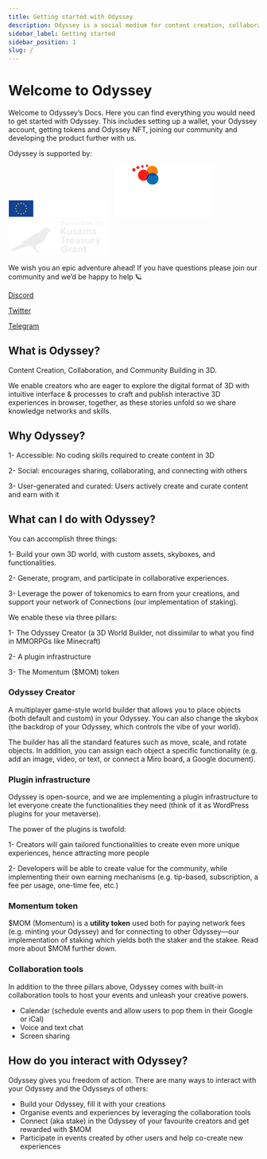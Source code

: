 ```yaml
---
title: Getting started with Odyssey
description: Odyssey is a social medium for content creation, collaboration, and community building in 3D.
sidebar_label: Getting started
sidebar_position: 1
slug: /
---
```

# Welcome to Odyssey

Welcome to Odyssey’s Docs. Here you can find everything you would need to get started with Odyssey. This includes setting up a wallet, your Odyssey account, getting tokens and Odyssey NFT, joining our community and developing the product further with us.

Odyssey is supported by:

![EU ERFD logo](img/EU-ERFD-200.png)&emsp;![SNN logo](img/SNN-200.png)&emsp;![Kusama Treasury logo](img/kusama-treasury-200.png)


We wish you an epic adventure ahead!
If you have questions please join our community and we’d be happy to help 🪐

[Discord](https://discord.gg/6PH9nSu7UP)

[Twitter](https://twitter.com/odysseycreator)

[Telegram](https://t.me/odysseycreator)


## What is Odyssey?

Content Creation, Collaboration, and Community Building in 3D.

We enable creators who are eager to explore the digital format of 3D with intuitive interface & processes to craft and publish interactive 3D experiences in browser, together, as these stories unfold so we share knowledge networks and skills.


## Why Odyssey?

1- Accessible: No coding skills required to create content in 3D

2- Social: encourages sharing, collaborating, and connecting with others

3- User-generated and curated: Users actively create and curate content and earn with it

## What can I do with Odyssey?

You can accomplish three things:

1- Build your own 3D world, with custom assets, skyboxes, and functionalities.

2- Generate, program, and participate in collaborative experiences.

3- Leverage the power of tokenomics to earn from your creations, and support your network of Connections (our implementation of staking).

We enable these via three pillars:

1- The Odyssey Creator (a 3D World Builder, not dissimilar to what you find in MMORPGs like Minecraft)

2- A plugin infrastructure

3- The Momentum ($MOM) token

### Odyssey Creator

A multiplayer game-style world builder that allows you to place objects (both default and custom) in your Odyssey. You can also change the skybox (the backdrop of your Odyssey, which controls the vibe of your world).

The builder has all the standard features such as move, scale, and rotate objects. In addition, you can assign each object a specific functionality (e.g. add an image, video, or text, or connect a Miro board, a Google document).

### Plugin infrastructure

Odyssey is open-source, and we are implementing a plugin infrastructure to let everyone create the functionalities they need (think of it as WordPress plugins for your metaverse).

The power of the plugins is twofold:

1- Creators will gain tailored functionalities to create even more unique experiences, hence attracting more people

2- Developers will be able to create value for the community, while implementing their own earning mechanisms (e.g. tip-based, subscription, a fee per usage, one-time fee, etc.)

### Momentum token

$MOM (Momentum) is a **utility token** used both for paying network fees (e.g. minting your Odyssey) and for connecting to other Odyssey—our implementation of staking which yields both the staker and the stakee. Read more about $MOM further down.

### Collaboration tools

In addition to the three pillars above, Odyssey comes with built-in collaboration tools to host your events and unleash your creative powers.

- Calendar (schedule events and allow users to pop them in their Google or iCal)
- Voice and text chat
- Screen sharing

## How do you interact with Odyssey?

Odyssey gives you freedom of action. There are many ways to interact with your Odyssey and the Odysseys of others:

- Build your Odyssey, fill it with your creations
- Organise events and experiences by leveraging the collaboration tools
- Connect (aka stake) in the Odyssey of your favourite creators and get rewarded with $MOM
- Participate in events created by other users and help co-create new experiences
